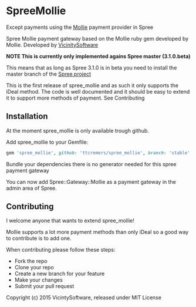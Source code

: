 SpreeMollie
===========
Except payments using the [Mollie](https://www.mollie.com) payment provider in Spree

Spree Mollie payment gateway based on the Mollie ruby gem developed by Mollie. Developed by [VicinitySoftware](http://vicinitysoftware.com)

**NOTE This is currently only implemented agains Spree master (3.1.0.beta)**

This means that as long as Spree 3.1.0 is in beta you need to install the master branch of the [Spree project](https://github.com/spree/spree)  

This is the first release of spree_mollie and as such it only supports the iDeal method. The code is well documented and it should be easy to extend it to support more methods of payment. See Contributing

Installation
------------
At the moment spree_mollie is only available trough github.

Add spree_mollie to your Gemfile:

```ruby
gem 'spree_mollie', github: 'ttcremers/spree_mollie', branch: 'stable'
```

Bundle your dependencies there is no generator needed for this spree payment gateway

You can now add Spree::Gateway::Mollie as a payment gateway in the admin area of Spree.

Contributing
------------
I welcome anyone that wants to extend spree_mollie!

Mollie supports a lot more payment methods than only iDeal so a good way to contribute is to add one. 

When contributing please follow these steps:

* Fork the repo
* Clone your repo
* Create a new branch for your feature
* Make your changes
* Submit your pull request

Copyright (c) 2015 VicintySoftware, released under MIT License
